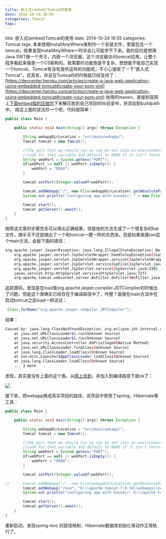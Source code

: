 ```yaml
---
title: 嵌入式(embed)Tomcat的使用
date: 2014-10-24 16:55
categories: Tomcat
tags: 
---
```

title: 嵌入式(embed)Tomcat的使用 date: 2014-10-24 16:55 categories: Tomcat
tags:
本来想用InstallAnyWhere来制作一个安装文件，里面包含一个tomcat，结果发现InstallAnyWhere一时半会儿可能学不下来。我的目的是想用Java SWT做一个壳子，内嵌一个浏览器，这个浏览器访问tomcat应用，让整个程序看起来像是一个CS架构的。我需要的功能倒是不复杂，想想能不能自己实现一个tomcat。Tomcat有没有提供这样的功能呢，不小心搜索了一下“嵌入式Tomcat”，还真有，并且在Tomcat5的时候就已经支持了：
[https://devcenter.heroku.com/articles/create-a-java-web-application-using-embedded-tomcat#create-your-pom-xml](https://devcenter.heroku.com/articles/create-a-java-web-application-using-embedded-tomcat#create-your-pom-xml)
他用的maven，直接到官网上[下载embed版的压缩包](http://apache.fayea.com/apache-mirror/tomcat/tomcat-7/v7.0.56/bin/embed/apache-tomcat-7.0.56-embed.zip)下来解压放到自己项目的lib目录中，并添加到buildpath中。
按这上面的说法抄一个吧，代码很简单：
```java
public class Main {

    public static void main(String[] args) throws Exception {

        String webappDirLocation = "src/main/webapp/";
        Tomcat tomcat = new Tomcat();

        //The port that we should run on can be set into an environment variable
        //Look for that variable and default to 8080 if it isn't there.
        String webPort = System.getenv("PORT");
        if(webPort == null || webPort.isEmpty()) {
            webPort = "8080";
        }

        tomcat.setPort(Integer.valueOf(webPort));

        tomcat.addWebapp("/", new File(webappDirLocation).getAbsolutePath());
        System.out.println("configuring app with basedir: " + new File("./" + webappDirLocation).getAbsolutePath());

        tomcat.start();
        tomcat.getServer().await();
    }
}
```
按照该文章的步骤完全可以得出正确结果，但是他的方法生成了一个很复杂的bat文件，搞半天不还是搞出了一个和tomcat一模一样的东西来。但是如果直接run这个main方法，会报下面的错误：
```bash
org.apache.jasper.JasperException: java.lang.IllegalStateException: No Java compiler available
	org.apache.jasper.servlet.JspServletWrapper.handleJspException(JspServletWrapper.java:585)
	org.apache.jasper.servlet.JspServletWrapper.service(JspServletWrapper.java:391)
	org.apache.jasper.servlet.JspServlet.serviceJspFile(JspServlet.java:395)
	org.apache.jasper.servlet.JspServlet.service(JspServlet.java:339)
	javax.servlet.http.HttpServlet.service(HttpServlet.java:727)
	org.apache.tomcat.websocket.server.WsFilter.doFilter(WsFilter.java:52)
```

追踪源码，发现是在load类org.apache.jasper.compiler.JDTCompiler的时候出了问题。但是这个类确实已经存在于编译路径中了，咋整？直接在main方法中在启动tomcat之前load一把试试：
```java
 Class.forName("org.apache.jasper.compiler.JDTCompiler");
```
结果：
```bash
Caused by: java.lang.ClassNotFoundException: org.eclipse.jdt.internal.compiler.env.INameEnvironment
	at java.net.URLClassLoader$1.run(Unknown Source)
	at java.net.URLClassLoader$1.run(Unknown Source)
	at java.security.AccessController.doPrivileged(Native Method)
	at java.net.URLClassLoader.findClass(Unknown Source)
	at java.lang.ClassLoader.loadClass(Unknown Source)
	at sun.misc.Launcher$AppClassLoader.loadClass(Unknown Source)
	at java.lang.ClassLoader.loadClass(Unknown Source)
	... 3 more
```
发现，其实是没有上面的这个类。从[网上找到](http://central.maven.org/maven2/org/eclipse/jdt/core/compiler/ecj/4.4/ecj-4.4.jar)，并加入到编译路径下就ok了：

![](http://img.blog.csdn.net/20141024165118266?watermark/2/text/aHR0cDovL2Jsb2cuY3Nkbi5uZXQvaW1odXFpYW8=/font/5a6L5L2T/fontsize/400/fill/I0JBQkFCMA==/dissolve/70/gravity/Center)

接下来，把webapp换成真实项目的路径，该项目中使用了spring、Hibernate等工具：
```java
public class Main {

    public static void main(String[] args) throws Exception {

        String webappDirLocation = "src/main/webapp/";
        Tomcat tomcat = new Tomcat();

        //The port that we should run on can be set into an environment variable
        //Look for that variable and default to 8080 if it isn't there.
        String webPort = System.getenv("PORT");
        if(webPort == null || webPort.isEmpty()) {
            webPort = "8080";
        }

        tomcat.setPort(Integer.valueOf(webPort));

//      tomcat.addWebapp("/", new File(webappDirLocation).getAbsolutePath());
        tomcat.addWebapp("/nea", "D:\\apache-tomcat-7.0.34\\webapps\\nea");
        System.out.println("configuring app with basedir: D:\\apache-tomcat-7.0.34\\webapps\\nea");

        tomcat.start();
        tomcat.getServer().await();
    }
}
```

重新启动，发现spring mvc 的路径映射、Hibernate数据库初始化等动作正常执行了。 

